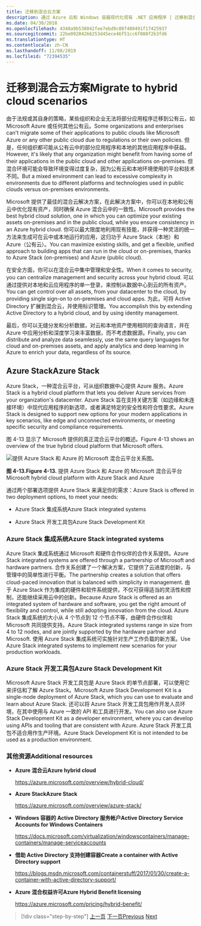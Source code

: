 ```yaml
---
title: 迁移到混合云方案
description: 通过 Azure 云和 Windows 容器现代化现有 .NET 应用程序 | 迁移到混合云方案
ms.date: 04/30/2018
ms.openlocfilehash: 4348a9b538042fee7ebd9c08f480491f17425937
ms.sourcegitcommit: 22be09204266253d45ece46f51cc6f080f2b3fd6
ms.translationtype: HT
ms.contentlocale: zh-CN
ms.lasthandoff: 11/08/2019
ms.locfileid: "72394535"
---
```

# <a name="migrate-to-hybrid-cloud-scenarios"></a><span data-ttu-id="9d5ba-103">迁移到混合云方案</span><span class="sxs-lookup"><span data-stu-id="9d5ba-103">Migrate to hybrid cloud scenarios</span></span>

<span data-ttu-id="9d5ba-104">由于法规或其自身的策略，某些组织和企业无法将部分应用程序迁移到公有云，如 Microsoft Azure 或任何其他公有云。</span><span class="sxs-lookup"><span data-stu-id="9d5ba-104">Some organizations and enterprises can't migrate some of their applications to public clouds like Microsoft Azure or any other public cloud due to regulations or their own policies.</span></span> <span data-ttu-id="9d5ba-105">但是，任何组织都可能从公有云中的部分应用程序和本地的其他应用程序中获益。</span><span class="sxs-lookup"><span data-stu-id="9d5ba-105">However, it's likely that any organization might benefit from having some of their applications in the public cloud and other applications on-premises.</span></span> <span data-ttu-id="9d5ba-106">但混合环境可能会导致环境变得过度复杂，因为公有云和本地环境使用的平台和技术不同。</span><span class="sxs-lookup"><span data-stu-id="9d5ba-106">But a mixed environment can lead to excessive complexity in environments due to different platforms and technologies used in public clouds versus on-premises environments.</span></span>

<span data-ttu-id="9d5ba-107">Microsoft 提供了最佳的混合云解决方案，在此解决方案中，你可以在本地和公有云中优化现有资产，同时确保 Azure 混合云中的一致性。</span><span class="sxs-lookup"><span data-stu-id="9d5ba-107">Microsoft provides the best hybrid cloud solution, one in which you can optimize your existing assets on-premises and in the public cloud, while you ensure consistency in an Azure hybrid cloud.</span></span> <span data-ttu-id="9d5ba-108">你可以最大限度地利用现有技能，并获得一种灵活的统一方法来生成可在云中或本地运行的应用，这归功于 Azure Stack（本地）和 Azure（公有云）。</span><span class="sxs-lookup"><span data-stu-id="9d5ba-108">You can maximize existing skills, and get a flexible, unified approach to building apps that can run in the cloud or on-premises, thanks to Azure Stack (on-premises) and Azure (public cloud).</span></span>

<span data-ttu-id="9d5ba-109">在安全方面，你可以在混合云中集中管理和安全性。</span><span class="sxs-lookup"><span data-stu-id="9d5ba-109">When it comes to security, you can centralize management and security across your hybrid cloud.</span></span> <span data-ttu-id="9d5ba-110">可以通过提供对本地和云应用程序的单一登录，来控制从数据中心到云的所有资产。</span><span class="sxs-lookup"><span data-stu-id="9d5ba-110">You can get control over all assets, from your datacenter to the cloud, by providing single sign-on to on-premises and cloud apps.</span></span> <span data-ttu-id="9d5ba-111">为此，可将 Active Directory 扩展到混合云，并使用标识管理。</span><span class="sxs-lookup"><span data-stu-id="9d5ba-111">You accomplish this by extending Active Directory to a hybrid cloud, and by using identity management.</span></span>

<span data-ttu-id="9d5ba-112">最后，你可以无缝分发和分析数据，对云和本地资产使用相同的查询语言，并在 Azure 中应用分析和深度学习来丰富数据，而不考虑数据源。</span><span class="sxs-lookup"><span data-stu-id="9d5ba-112">Finally, you can distribute and analyze data seamlessly, use the same query languages for cloud and on-premises assets, and apply analytics and deep learning in Azure to enrich your data, regardless of its source.</span></span>

## <a name="azure-stack"></a><span data-ttu-id="9d5ba-113">Azure Stack</span><span class="sxs-lookup"><span data-stu-id="9d5ba-113">Azure Stack</span></span>

<span data-ttu-id="9d5ba-114">Azure Stack，一种混合云平台，可从组织数据中心提供 Azure 服务。</span><span class="sxs-lookup"><span data-stu-id="9d5ba-114">Azure Stack is a hybrid cloud platform that lets you deliver Azure services from your organization's datacenter.</span></span> <span data-ttu-id="9d5ba-115">Azure Stack 旨在支持关键方案（如边缘和未连接环境）中现代应用程序的新选项，或者满足特定的安全性和符合性要求。</span><span class="sxs-lookup"><span data-stu-id="9d5ba-115">Azure Stack is designed to support new options for your modern applications in key scenarios, like edge and unconnected environments, or meeting specific security and compliance requirements.</span></span>

<span data-ttu-id="9d5ba-116">图 4-13 显示了 Microsoft 提供的真正混合云平台的概述。</span><span class="sxs-lookup"><span data-stu-id="9d5ba-116">Figure 4-13 shows an overview of the true hybrid cloud platform that Microsoft offers.</span></span>

![提供 Azure Stack 和 Azure 的 Microsoft 混合云平台关系图。](./media/migrate-to-hybrid-cloud-scenarios/microsoft-hybrid-cloud-platform.png)

<span data-ttu-id="9d5ba-118">**图 4-13.**</span><span class="sxs-lookup"><span data-stu-id="9d5ba-118">**Figure 4-13.**</span></span> <span data-ttu-id="9d5ba-119">提供 Azure Stack 和 Azure 的 Microsoft 混合云平台</span><span class="sxs-lookup"><span data-stu-id="9d5ba-119">Microsoft hybrid cloud platform with Azure Stack and Azure</span></span>

<span data-ttu-id="9d5ba-120">通过两个部署选项提供 Azure Stack 来满足你的需求：</span><span class="sxs-lookup"><span data-stu-id="9d5ba-120">Azure Stack is offered in two deployment options, to meet your needs:</span></span>

- <span data-ttu-id="9d5ba-121">Azure Stack 集成系统</span><span class="sxs-lookup"><span data-stu-id="9d5ba-121">Azure Stack integrated systems</span></span>

- <span data-ttu-id="9d5ba-122">Azure Stack 开发工具包</span><span class="sxs-lookup"><span data-stu-id="9d5ba-122">Azure Stack Development Kit</span></span>

### <a name="azure-stack-integrated-systems"></a><span data-ttu-id="9d5ba-123">Azure Stack 集成系统</span><span class="sxs-lookup"><span data-stu-id="9d5ba-123">Azure Stack integrated systems</span></span>

<span data-ttu-id="9d5ba-124">Azure Stack 集成系统通过 Microsoft 和硬件合作伙伴的合作关系提供。</span><span class="sxs-lookup"><span data-stu-id="9d5ba-124">Azure Stack integrated systems are offered through a partnership of Microsoft and hardware partners.</span></span> <span data-ttu-id="9d5ba-125">合作关系创建了一个解决方案，它提供了云进度的创新，与管理中的简单性进行平衡。</span><span class="sxs-lookup"><span data-stu-id="9d5ba-125">The partnership creates a solution that offers cloud-paced innovation that is balanced with simplicity in management.</span></span> <span data-ttu-id="9d5ba-126">由于 Azure Stack 作为集成的硬件和软件系统提供，不仅可获得适当的灵活性和控制，还能继续采用云中的创新。</span><span class="sxs-lookup"><span data-stu-id="9d5ba-126">Because Azure Stack is offered as an integrated system of hardware and software, you get the right amount of flexibility and control, while still adopting innovation from the cloud.</span></span> <span data-ttu-id="9d5ba-127">Azure Stack 集成系统的大小从 4 个节点到 12 个节点不等，由硬件合作伙伴和 Microsoft 共同提供支持。</span><span class="sxs-lookup"><span data-stu-id="9d5ba-127">Azure Stack integrated systems range in size from 4 to 12 nodes, and are jointly supported by the hardware partner and Microsoft.</span></span> <span data-ttu-id="9d5ba-128">使用 Azure Stack 集成系统可实施针对生产工作负载的新方案。</span><span class="sxs-lookup"><span data-stu-id="9d5ba-128">Use Azure Stack integrated systems to implement new scenarios for your production workloads.</span></span>

### <a name="azure-stack-development-kit"></a><span data-ttu-id="9d5ba-129">Azure Stack 开发工具包</span><span class="sxs-lookup"><span data-stu-id="9d5ba-129">Azure Stack Development Kit</span></span>

<span data-ttu-id="9d5ba-130">Microsoft Azure Stack 开发工具包是 Azure Stack 的单节点部署，可以使用它来评估和了解 Azure Stack。</span><span class="sxs-lookup"><span data-stu-id="9d5ba-130">Microsoft Azure Stack Development Kit is a single-node deployment of Azure Stack, which you can use to evaluate and learn about Azure Stack.</span></span> <span data-ttu-id="9d5ba-131">还可以将 Azure Stack 开发工具包用作开发人员环境，在其中使用与 Azure 一致的 API 和工具进行开发。</span><span class="sxs-lookup"><span data-stu-id="9d5ba-131">You can also use Azure Stack Development Kit as a developer environment, where you can develop using APIs and tooling that are consistent with Azure.</span></span> <span data-ttu-id="9d5ba-132">Azure Stack 开发工具包不适合用作生产环境。</span><span class="sxs-lookup"><span data-stu-id="9d5ba-132">Azure Stack Development Kit is not intended to be used as a production environment.</span></span>

### <a name="additional-resources"></a><span data-ttu-id="9d5ba-133">其他资源</span><span class="sxs-lookup"><span data-stu-id="9d5ba-133">Additional resources</span></span>

- <span data-ttu-id="9d5ba-134">**Azure 混合云**</span><span class="sxs-lookup"><span data-stu-id="9d5ba-134">**Azure hybrid cloud**</span></span>

    <https://azure.microsoft.com/overview/hybrid-cloud/>

- <span data-ttu-id="9d5ba-135">**Azure Stack**</span><span class="sxs-lookup"><span data-stu-id="9d5ba-135">**Azure Stack**</span></span>

    <https://azure.microsoft.com/overview/azure-stack/>

- <span data-ttu-id="9d5ba-136">**Windows 容器的 Active Directory 服务帐户**</span><span class="sxs-lookup"><span data-stu-id="9d5ba-136">**Active Directory Service Accounts for Windows Containers**</span></span>

    <https://docs.microsoft.com/virtualization/windowscontainers/manage-containers/manage-serviceaccounts>

- <span data-ttu-id="9d5ba-137">**借助 Active Directory 支持创建容器**</span><span class="sxs-lookup"><span data-stu-id="9d5ba-137">**Create a container with Active Directory support**</span></span>

    <https://blogs.msdn.microsoft.com/containerstuff/2017/01/30/create-a-container-with-active-directory-support/>

- <span data-ttu-id="9d5ba-138">**Azure 混合权益许可**</span><span class="sxs-lookup"><span data-stu-id="9d5ba-138">**Azure Hybrid Benefit licensing**</span></span>

    <https://azure.microsoft.com/pricing/hybrid-benefit/>

>[!div class="step-by-step"]
><span data-ttu-id="9d5ba-139">[上一页](life-cycle-ci-cd-pipelines-devops-tools.md)
>[下一页](../walkthroughs-technical-get-started-overview.md)</span><span class="sxs-lookup"><span data-stu-id="9d5ba-139">[Previous](life-cycle-ci-cd-pipelines-devops-tools.md)
[Next](../walkthroughs-technical-get-started-overview.md)</span></span>
